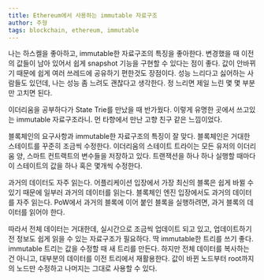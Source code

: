 ```yaml
---
title: Ethereum에서 사용하는 immutable 자료구조
author: 주형
tags: blockchain, ethereum, immutable
---
```


나는 하스켈을 좋아하고, immutable한 자료구조의 특징을 좋아한다.
변경했을 때 이전의 값들이 남아 있어서 쉽게 snapshot 기능을 구현할 수 있다는 점이 좋다.
값이 안바뀌기 때문에 쉽게 여러 쓰레드에 공유하기 편한것도 장점이다.
성능 느리다고 싫어하는 사람들도 있던데, 나는 성능 좀 느려도 괜찮다고 생각한다.
정 느리면 제일 느린 몇 몇 부분만 고치면 된다.

이더리움을 공부하다가 State Trie를 만났을 때 반가웠다.
이렇게 유명한 곳에서 쓰고있는 immutable 자료구조라니. 먼 타향에서 만난 고향 친구 같은 느낌이었다.

블록체인의 요구사항과 immutable한 자료구조의 특징이 잘 맞다.
블록체인은 거대한 스테이트를 꾸준히 조금씩 수정한다.
이더리움의 스테이트 트라이는 모든 유저의 이더리움 양, 스마트 컨트랙트의 변수들을 저장하고 있다.
트랜잭션을 하나 하나 실행할 때마다 이 스테이트의 값을 하나 혹은 몇개씩 수정한다.

과거의 데이터도 자주 읽는다. 어플리케이션 입장에서 가장 최신의 블록은 쉽게 바뀔 수 있기 때문에
일부러 과거의 데이터를 읽는다. 블록체인 엔진 입장에서도 과거의 데이터를 자주 읽는다.
PoW에서 과거의 블록에 이어 붙인 블록을 실행하려면, 과거 블록의 데이터를 읽어야 한다.

따라서 전체 데이터는 거대한데, 실시간으로 조금씩 업데이트 되고 있고, 업데이트하기 전 정보도
쉽게 읽을 수 있는 자료구조가 필요하다. 딱 immutable한 트리를 쓰기 좋다.
immutable 트리는 값을 수정할 때 새 트리를 만든다. 하지만 전체 데이터를 복사하는 건 아니고, 대부분의
데이터를 이전 트리에서 재활용한다. 값이 바뀐 노드부터 root까지의 노드만 수정하고 나머지는 그대로 사용할 수 있다.

